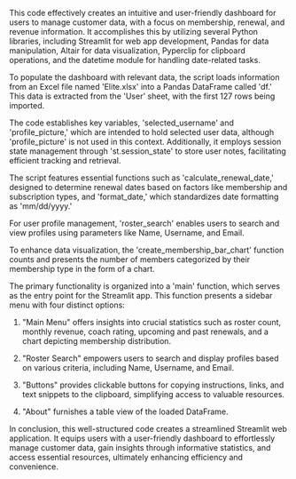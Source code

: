 This code effectively creates an intuitive and user-friendly dashboard for users to manage customer data, with a focus on membership, renewal, and revenue information. It accomplishes this by utilizing several Python libraries, including Streamlit for web app development, Pandas for data manipulation, Altair for data visualization, Pyperclip for clipboard operations, and the datetime module for handling date-related tasks.

To populate the dashboard with relevant data, the script loads information from an Excel file named 'Elite.xlsx' into a Pandas DataFrame called 'df.' This data is extracted from the 'User' sheet, with the first 127 rows being imported.

The code establishes key variables, 'selected_username' and 'profile_picture,' which are intended to hold selected user data, although 'profile_picture' is not used in this context. Additionally, it employs session state management through 'st.session_state' to store user notes, facilitating efficient tracking and retrieval.

The script features essential functions such as 'calculate_renewal_date,' designed to determine renewal dates based on factors like membership and subscription types, and 'format_date,' which standardizes date formatting as 'mm/dd/yyyy.'

For user profile management, 'roster_search' enables users to search and view profiles using parameters like Name, Username, and Email.

To enhance data visualization, the 'create_membership_bar_chart' function counts and presents the number of members categorized by their membership type in the form of a chart.

The primary functionality is organized into a 'main' function, which serves as the entry point for the Streamlit app. This function presents a sidebar menu with four distinct options:

1. "Main Menu" offers insights into crucial statistics such as roster count, monthly revenue, coach rating, upcoming and past renewals, and a chart depicting membership distribution.

2. "Roster Search" empowers users to search and display profiles based on various criteria, including Name, Username, and Email.

3. "Buttons" provides clickable buttons for copying instructions, links, and text snippets to the clipboard, simplifying access to valuable resources.

4. "About" furnishes a table view of the loaded DataFrame.

In conclusion, this well-structured code creates a streamlined Streamlit web application. It equips users with a user-friendly dashboard to effortlessly manage customer data, gain insights through informative statistics, and access essential resources, ultimately enhancing efficiency and convenience.
